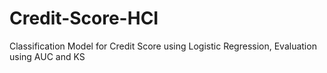 # Credit-Score-HCI
Classification Model for Credit Score using Logistic Regression, Evaluation using AUC and KS 
  
 
   
 
 
   
   
 
  
  

